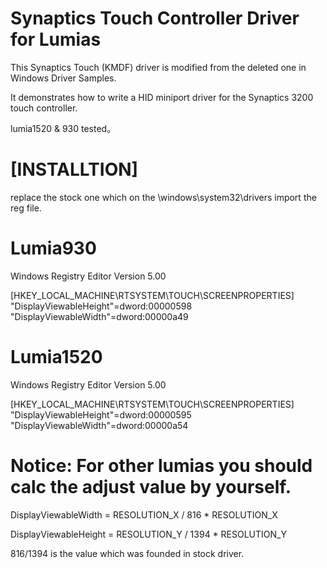 Synaptics Touch Controller Driver for Lumias
======================

This Synaptics Touch (KMDF) driver is modified from the deleted one in Windows Driver Samples.

It demonstrates how to write a HID miniport driver for the Synaptics 3200 touch controller.

lumia1520 & 930 tested。


# [INSTALLTION]
replace the stock one which on the \windows\system32\drivers 
import the reg file.

# Lumia930

Windows Registry Editor Version 5.00

[HKEY_LOCAL_MACHINE\RTSYSTEM\TOUCH\SCREENPROPERTIES]
"DisplayViewableHeight"=dword:00000598
"DisplayViewableWidth"=dword:00000a49

# Lumia1520

Windows Registry Editor Version 5.00

[HKEY_LOCAL_MACHINE\RTSYSTEM\TOUCH\SCREENPROPERTIES]
"DisplayViewableHeight"=dword:00000595
"DisplayViewableWidth"=dword:00000a54


# Notice: For other lumias you should  calc the adjust value by yourself.

DisplayViewableWidth = RESOLUTION_X / 816 *  RESOLUTION_X

DisplayViewableHeight = RESOLUTION_Y / 1394 *  RESOLUTION_Y

816/1394 is the value which was founded in stock driver. 

